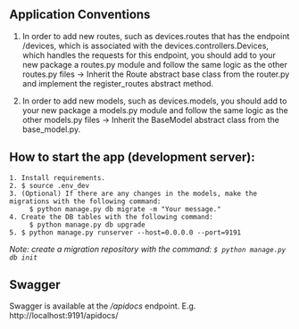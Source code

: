 ## Application Conventions
1. In order to add new routes, such as devices.routes that has the endpoint /devices, which is associated with the devices.controllers.Devices, which handles the requests for this endpoint, you should add to your new package a routes.py module and follow the same logic as the other routes.py files -> Inherit the Route abstract base class from the router.py and implement the register_routes abstract method.

2. In order to add new models, such as devices.models, you should add to your new package a models.py module and follow the same logic as the other models.py files -> Inherit the BaseModel abstract class from the base_model.py.

## How to start the app (development server):
```
1. Install requirements.
2. $ source .env_dev
3. (Optional) If there are any changes in the models, make the migrations with the following command:
     $ python manage.py db migrate -m "Your message."
4. Create the DB tables with the following command:
     $ python manage.py db upgrade
5. $ python manage.py runserver --host=0.0.0.0 --port=9191

```
*Note: create a migration repository with the command: ```$ python manage.py db init```*

## Swagger
Swagger is available at the */apidocs* endpoint. E.g. http://localhost:9191/apidocs/
